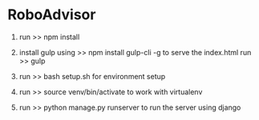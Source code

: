 # RoboAdvisor

1. run >> npm install

2.  install gulp using >>  npm install gulp-cli -g
    to serve the index.html run >> gulp 

3. run >> bash setup.sh 
   for environment setup
   
4. run >> source venv/bin/activate to work with virtualenv

5. run >> python manage.py runserver
    to run the server using django